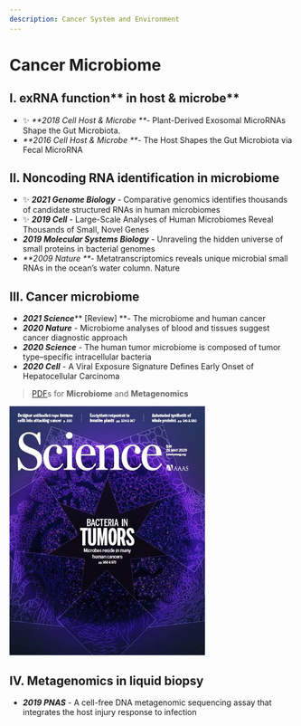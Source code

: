 ```yaml
---
description: Cancer System and Environment
---
```


# Cancer Microbiome

## I. exRNA function** in host & microbe**

* ✨ _**2018 Cell Host & Microbe **_- Plant-Derived Exosomal MicroRNAs Shape the Gut Microbiota. 
* _**2016 Cell Host & Microbe **_- The Host Shapes the Gut Microbiota via Fecal MicroRNA

## II. Noncoding RNA identification in microbiome

* ✨ _**2021 Genome Biology**_ - Comparative genomics identifies thousands of candidate structured RNAs in human microbiomes
* ✨ _**2019 Cell**_ - Large-Scale Analyses of Human Microbiomes Reveal Thousands of Small, Novel Genes
* _**2019 Molecular Systems Biology**_ - Unraveling the hidden universe of small proteins in bacterial genomes
* _**2009 Nature **_- Metatranscriptomics reveals unique microbial small RNAs in the ocean’s water column. Nature

## **III. Cancer microbiome**

* _**2021 Science**_** \[Review] **- The microbiome and human cancer
* _**2020 Nature**_ - Microbiome analyses of blood and tissues suggest cancer diagnostic approach 
* _**2020 Science**_ - The human tumor microbiome is composed of tumor type–specific intracellular bacteria
* _**2020 Cell**_ - A Viral Exposure Signature Defines Early Onset of Hepatocellular Carcinoma

> [PDF](https://cloud.tsinghua.edu.cn/d/f72ee6992a1e4ec78044/?p=%2FCancer%20Microbiome\&mode=list)s for **Microbiome** and **Metagenomics**

![2020 Science - Bacteria in Tumors](../../../.gitbook/assets/2020-science-the-human-tumor-microbiome-is-composed-of-tumor-type-specific-intracellular-bacteria-cover.jpg)



## **IV. Metagenomics in liquid biopsy**

* _**2019 PNAS**_ -  A cell-free DNA metagenomic sequencing assay that integrates the host injury response to infection
